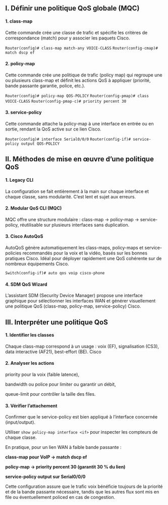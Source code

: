 ## I. Définir une politique QoS globale (MQC)

  #### 1. class-map

Cette commande crée une classe de trafic et spécifie les critères de correspondance (match) pour y associer les paquets 
Cisco.

`Router(config)# class-map match-any VOICE-CLASS`
`Router(config-cmap)# match dscp ef`

  #### 2. policy-map

Cette commande crée une politique de trafic (policy map) qui regroupe une ou plusieurs class-map et définit les actions QoS à appliquer (priorité, bande passante garantie, police, etc.).

`Router(config)# policy-map QOS-POLICY`
`Router(config-pmap)# class VOICE-CLASS`
`Router(config-pmap-c)# priority percent 30`

  #### 3. service-policy
  
Cette commande attache la policy-map à une interface en entrée ou en sortie, rendant la QoS active sur ce lien 
Cisco.

`Router(config)# interface Serial0/0/0`
`Router(config-if)# service-policy output QOS-POLICY`

## II. Méthodes de mise en œuvre d’une politique QoS

  #### 1. Legacy CLI

La configuration se fait entièrement à la main sur chaque interface et chaque classe, sans modularité. C’est lent et sujet aux erreurs.

  #### 2. Modular QoS CLI (MQC)
  
MQC offre une structure modulaire : class-map → policy-map → service-policy, réutilisable sur plusieurs interfaces sans duplication.

  #### 3. Cisco AutoQoS
  
AutoQoS génère automatiquement les class-maps, policy-maps et service-policies recommandés pour la voix et la vidéo, basés sur les bonnes pratiques Cisco. Idéal pour déployer rapidement une QoS cohérente sur de nombreux équipements Cisco.

`Switch(config-if)# auto qos voip cisco-phone`

  #### 4. SDM QoS Wizard
  
L’assistant SDM (Security Device Manager) propose une interface graphique pour sélectionner les interfaces WAN et générer visuellement une politique QoS (class-map, policy-map, service-policy) Cisco.

## III. Interpréter une politique QoS

  #### 1. Identifier les classes

Chaque class-map correspond à un usage : voix (EF), signalisation (CS3), data interactive (AF21), best-effort (BE). 
Cisco

  #### 2. Analyser les actions

priority pour la voix (faible latence),

bandwidth ou police pour limiter ou garantir un débit,

queue-limit pour contrôler la taille des files.

  #### 3. Vérifier l’attachement

Confirmer que le service-policy est bien appliqué à l’interface concernée (input/output).

Utiliser `show policy-map interface <if>` pour inspecter les compteurs de chaque classe.

En pratique, pour un lien WAN à faible bande passante :

**class-map pour VoIP → match dscp ef**

**policy-map → priority percent 30 (garantit 30 % du lien)**

**service-policy output sur Serial0/0/0**

Cette configuration assure que le trafic voix bénéficie toujours de la priorité et de la bande passante nécessaire, tandis que les autres flux sont mis en file ou éventuellement policed en cas de congestion.
